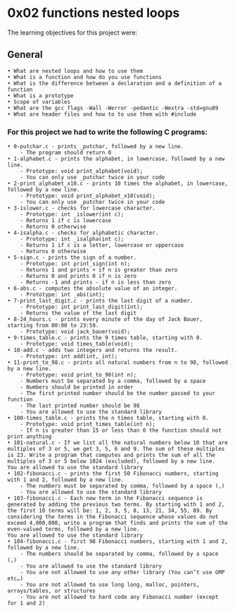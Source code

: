 # **0x02 functions nested loops**

The learning objectives for this project were:

## **General**
	• What are nested loops and how to use them
	• What is a function and how do you use functions
	• What is the difference between a declaration and a definition of a function
	• What is a prototype
	• Scope of variables
	• What are the gcc flags -Wall -Werror -pedantic -Wextra -std=gnu89
	• What are header files and how to to use them with #include

### For this project we had to write the following C programs:
	• 0-putchar.c - prints _putchar, followed by a new line. 
		- The program should return 0
	• 1-alphabet.c - prints the alphabet, in lowercase, followed by a new line.
		- Prototype: void print_alphabet(void);
		- You can only use _putchar twice in your code
	• 2-print_alphabet_x10.c - prints 10 times the alphabet, in lowercase, followed by a new line.
		- Prototype: void print_alphabet_x10(void);
		- You can only use _putchar twice in your code
	• 3-islower.c - checks for lowercase character.
		- Prototype: int _islower(int c);
		- Returns 1 if c is lowercase
		- Returns 0 otherwise
	• 4-isalpha.c - checks for alphabetic character.
		- Prototype: int _isalpha(int c);
		- Returns 1 if c is a letter, lowercase or uppercase
		- Returns 0 otherwise
	• 5-sign.c - prints the sign of a number.
		- Prototype: int print_sign(int n);
		- Returns 1 and prints + if n is greater than zero
		- Returns 0 and prints 0 if n is zero
		- Returns -1 and prints - if n is less than zero
	• 6-abs.c - computes the absolute value of an integer. 
		- Prototype: int _abs(int);
	• 7-print_last_digit.c - prints the last digit of a number.
		- Prototype: int print_last_digit(int);
		- Returns the value of the last digit
	• 8-24_hours.c - prints every minute of the day of Jack Bauer, starting from 00:00 to 23:59.
		- Prototype: void jack_bauer(void);
	• 9-times_table.c - prints the 9 times table, starting with 0.
		- Prototype: void times_table(void);
	• 10-add.c - adds two integers and returns the result.
		- Prototype: int add(int, int);
	• 11-print_to_98.c - prints all natural numbers from n to 98, followed by a new line.
		- Prototype: void print_to_98(int n);
		- Numbers must be separated by a comma, followed by a space
		- Numbers should be printed in order
		- The first printed number should be the number passed to your function
		- The last printed number should be 98
		- You are allowed to use the standard library
	• 100-times_table.c - prints the n times table, starting with 0.
		- Prototype: void print_times_table(int n);
		- If n is greater than 15 or less than 0 the function should not print anything
	• 101-natural.c - If we list all the natural numbers below 10 that are multiples of 3 or 5, we get 3, 5, 6 and 9. The sum of these multiples is 23. Write a program that computes and prints the sum of all the multiples of 3 or 5 below 1024 (excluded), followed by a new line.
	You are allowed to use the standard library
	• 102-fibonacci.c - prints the first 50 Fibonacci numbers, starting with 1 and 2, followed by a new line.
		- The numbers must be separated by comma, followed by a space (,) 
		- You are allowed to use the standard library
	• 103-fibonacci.c - Each new term in the Fibonacci sequence is generated by adding the previous two terms. By starting with 1 and 2, the first 10 terms will be: 1, 2, 3, 5, 8, 13, 21, 34, 55, 89. By considering the terms in the Fibonacci sequence whose values do not exceed 4,000,000, write a program that finds and prints the sum of the even-valued terms, followed by a new line.
	You are allowed to use the standard library
	• 104-fibonacci.c - first 98 Fibonacci numbers, starting with 1 and 2, followed by a new line.
		- The numbers should be separated by comma, followed by a space (,)
		- You are allowed to use the standard library
		- You are not allowed to use any other library (You can’t use GMP etc…)
		- You are not allowed to use long long, malloc, pointers, arrays/tables, or structures
		- You are not allowed to hard code any Fibonacci number (except for 1 and 2)
